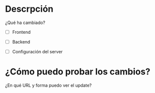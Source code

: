 # Descrpción
¿Qué ha cambiado?

-[ ] Frontend

-[ ] Backend

-[ ] Configuración del server

# ¿Cómo puedo probar los cambios?
¿En qué URL y forma puedo ver el update?
